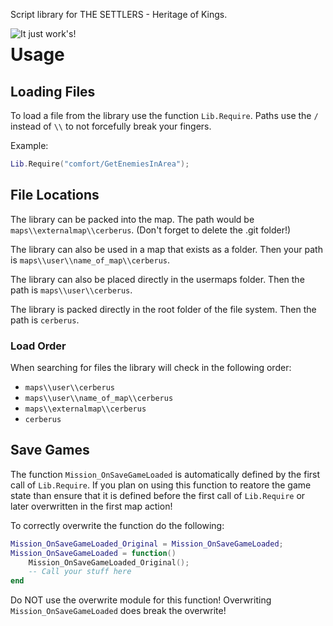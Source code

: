 Script library for THE SETTLERS - Heritage of Kings.

<img src="https://stylesrebelradio.files.wordpress.com/2020/09/my-post-13.jpg?w=450"
     alt="It just work's!"
     style="float: left; margin-right: 10px;" />

# Usage

## Loading Files

To load a file from the library use the function `Lib.Require`. Paths use the
`/` instead of `\\` to not forcefully break your fingers.

Example:
```lua
Lib.Require("comfort/GetEnemiesInArea");
```

## File Locations

The library can be packed into the map. The path would be 
`maps\\externalmap\\cerberus`.
(Don't forget to delete the .git folder!)

The library can also be used in a map that exists as a folder. Then your path
is `maps\\user\\name_of_map\\cerberus`.

The library can also be placed directly in the usermaps folder.
Then the path is `maps\\user\\cerberus`.

The library is packed directly in the root folder of the file system.
Then the path is `cerberus`.

### Load Order

When searching for files the library will check in the following order:
* `maps\\user\\cerberus`
* `maps\\user\\name_of_map\\cerberus`
* `maps\\externalmap\\cerberus`
* `cerberus`

## Save Games

The function `Mission_OnSaveGameLoaded` is automatically defined by the first
call of `Lib.Require`. If you plan on using this function to reatore the game
state than ensure that it is defined before the first call of `Lib.Require` or
later overwritten in the first map action!

To correctly overwrite the function do the following:
```lua
Mission_OnSaveGameLoaded_Original = Mission_OnSaveGameLoaded;
Mission_OnSaveGameLoaded = function()
    Mission_OnSaveGameLoaded_Original();
    -- Call your stuff here
end
```
Do NOT use the overwrite module for this function! Overwriting 
`Mission_OnSaveGameLoaded` does break the overwrite!
